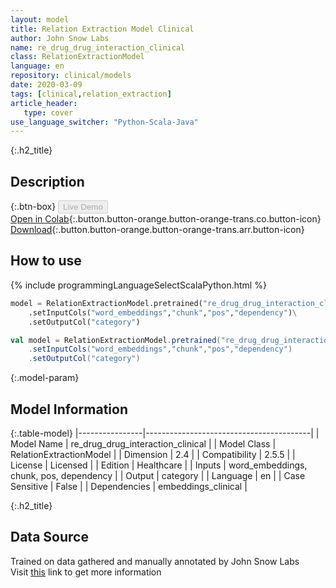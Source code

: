 ```yaml
---
layout: model
title: Relation Extraction Model Clinical
author: John Snow Labs
name: re_drug_drug_interaction_clinical
class: RelationExtractionModel
language: en
repository: clinical/models
date: 2020-03-09
tags: [clinical,relation_extraction]
article_header:
   type: cover
use_language_switcher: "Python-Scala-Java"
---
```


{:.h2_title}
## Description 




{:.btn-box}
<button class="button button-orange" disabled>Live Demo</button><br/>[Open in Colab](https://colab.research.google.com/github/JohnSnowLabs/spark-nlp-workshop/blob/master/tutorials/Certification_Trainings/Healthcare/10.Clinical_Relation_Extraction.ipynb){:.button.button-orange.button-orange-trans.co.button-icon}<br/>[Download](https://s3.amazonaws.com/auxdata.johnsnowlabs.com/clinical/models/re_drug_drug_interaction_clinical_en_2.5.5_2.4_1599156924424.zip){:.button.button-orange.button-orange-trans.arr.button-icon}<br/>

## How to use 
<div class="tabs-box" markdown="1">

{% include programmingLanguageSelectScalaPython.html %}

```python
model = RelationExtractionModel.pretrained("re_drug_drug_interaction_clinical","en","clinical/models")\
	.setInputCols("word_embeddings","chunk","pos","dependency")\
	.setOutputCol("category")
```

```scala
val model = RelationExtractionModel.pretrained("re_drug_drug_interaction_clinical","en","clinical/models")
	.setInputCols("word_embeddings","chunk","pos","dependency")
	.setOutputCol("category")
```
</div>



{:.model-param}
## Model Information
{:.table-model}
|----------------|-----------------------------------------|
| Model Name     | re_drug_drug_interaction_clinical       |
| Model Class    | RelationExtractionModel                 |
| Dimension      | 2.4                                     |
| Compatibility  | 2.5.5                                   |
| License        | Licensed                                |
| Edition        | Healthcare                              |
| Inputs         | word_embeddings, chunk, pos, dependency |
| Output         | category                                |
| Language       | en                                      |
| Case Sensitive | False                                   |
| Dependencies   | embeddings_clinical                     |




{:.h2_title}
## Data Source
Trained on data gathered and manually annotated by John Snow Labs  
Visit [this]() link to get more information

